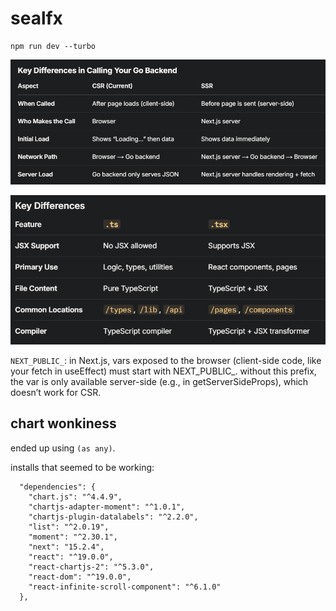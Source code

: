# sealfx

```
npm run dev --turbo
```

![csr and ssr](csr-vs-ssr.png)

![ts and tsx](ts-vs-tsx.png)

`NEXT_PUBLIC_`: in Next.js, vars exposed to the browser 
(client-side code, like your fetch in useEffect) must start with NEXT_PUBLIC_. 
without this prefix, the var is only available server-side 
(e.g., in getServerSideProps), which doesn’t work for CSR.


## chart wonkiness

ended up using `(as any)`.

installs that seemed to be working:
```
  "dependencies": {
    "chart.js": "^4.4.9",
    "chartjs-adapter-moment": "^1.0.1",
    "chartjs-plugin-datalabels": "^2.2.0",
    "list": "^2.0.19",
    "moment": "^2.30.1",
    "next": "15.2.4",
    "react": "^19.0.0",
    "react-chartjs-2": "^5.3.0",
    "react-dom": "^19.0.0",
    "react-infinite-scroll-component": "^6.1.0"
  },
```